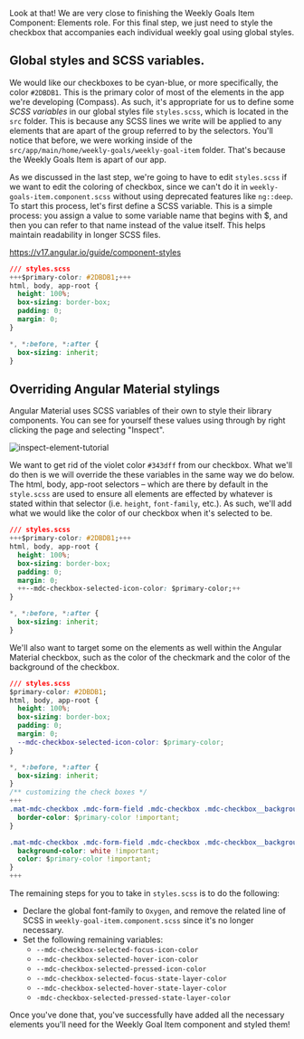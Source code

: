 Look at that! We are very close to finishing the Weekly Goals Item Component: Elements role. For this final step, we just need to style the checkbox that accompanies each individual weekly goal using global styles.

## Global styles and SCSS variables.

We would like our checkboxes to be cyan-blue, or more specifically, the color ``#2DBDB1``. This is the primary color of most of the elements in the app we're developing (Compass). As such, it's appropriate for us to define some *SCSS variables* in our global styles file ``styles.scss``, which is located in the ``src`` folder. This is because any SCSS lines we write will be applied to any elements that are apart of the group referred to by the selectors. You'll notice that before, we were working inside of the ``src/app/main/home/weekly-goals/weekly-goal-item`` folder. That's because the Weekly Goals Item is apart of our app.

As we discussed in the last step, we're going to have to edit ``styles.scss`` if we want to edit the coloring of checkbox, since we can't do it in ``weekly-goals-item.component.scss`` without using deprecated features like ``ng::deep``. To start this process, let's first define a SCSS variable. This is a simple process: you assign a value to some variable name that begins with $, and then you can refer to that name instead of the value itself. This helps maintain readability in longer SCSS files.

https://v17.angular.io/guide/component-styles

```css
/// styles.scss
+++$primary-color: #2DBDB1;+++
html, body, app-root {
  height: 100%;
  box-sizing: border-box;
  padding: 0;
  margin: 0;
}

*, *:before, *:after {
  box-sizing: inherit;
}
```

## Overriding Angular Material stylings

Angular Material uses SCSS variables of their own to style their library components. You can see for yourself these values using through by right clicking the page and selecting "Inspect". 

<img style="max-width: 300px;" src="tutorial/example-images/inspect-element.png" alt="inspect-element-tutorial">

We want to get rid of the violet color ``#343dff`` from our checkbox. What we'll do then is we will override the these variables in the same way we do below. The html, body, app-root selectors – which are there by default in the ``style.scss`` are used to ensure all elements are effected by whatever is stated within that selector (i.e. ``height``, ``font-family``, etc.). As such, we'll add what we would like the color of our checkbox when it's selected to be.

```css
/// styles.scss
+++$primary-color: #2DBDB1;+++
html, body, app-root {
  height: 100%;
  box-sizing: border-box;
  padding: 0;
  margin: 0;
  ++--mdc-checkbox-selected-icon-color: $primary-color;++
}

*, *:before, *:after {
  box-sizing: inherit;
}
```

We'll also want to target some on the elements as well within the Angular Material checkbox, such as the color of the checkmark and the color of the background of the checkbox.
```css
/// styles.scss
$primary-color: #2DBDB1;
html, body, app-root {
  height: 100%;
  box-sizing: border-box;
  padding: 0;
  margin: 0;
  --mdc-checkbox-selected-icon-color: $primary-color;
}

*, *:before, *:after {
  box-sizing: inherit;
}
/** customizing the check boxes */
+++
.mat-mdc-checkbox .mdc-form-field .mdc-checkbox .mdc-checkbox__background {
  border-color: $primary-color !important;
}

.mat-mdc-checkbox .mdc-form-field .mdc-checkbox .mdc-checkbox__background .mdc-checkbox__checkmark {
  background-color: white !important;
  color: $primary-color !important;
}
+++
```

The remaining steps for you to take in ``styles.scss`` is to do the following:
* Declare the global font-family to ``Oxygen``, and remove the related line of SCSS in ``weekly-goal-item.component.scss`` since it's no longer necessary.
* Set the following remaining variables:
  * ``--mdc-checkbox-selected-focus-icon-color``
  * ``--mdc-checkbox-selected-hover-icon-color``
  * ``--mdc-checkbox-selected-pressed-icon-color``
  * ``--mdc-checkbox-selected-focus-state-layer-color``
  * ``--mdc-checkbox-selected-hover-state-layer-color``
  * ``-mdc-checkbox-selected-pressed-state-layer-color``

Once you've done that, you've successfully have added all the necessary elements you'll need for the Weekly Goal Item component and styled them!